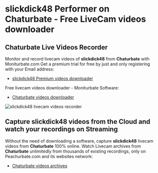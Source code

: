 # slickdick48 Performer on Chaturbate - Free LiveCam videos downloader

## Chaturbate Live Videos Recorder

Monitor and record livecam videos of **slickdick48** from **Chaturbate** with Moniturbate.com
Get a premium trial for free by just and only registering with your Email address:
* [slickdick48 Premium videos downloader](https://moniturbate.com/request-demo-licence-key.html)

Free livecam videos downloader - Moniturbate Software:
* [Chaturbate videos downloader](https://moniturbate.com/moniturbate-download-software.html)

![slickdick48 livecam videos recorder](https://peachurnet.com/templates/moniturbate-software.png)


## Capture slickdick48 videos from the Cloud and watch your recordings on Streaming

Without the need of downloading a software, capture **slickdick48** livecam videos from **Chaturbate** 100% online.
Watch Livecam archives from **Chaturbate** unlimitedly from thousands of existing recordings, only on Peachurbate.com and its websites network:
* [Chaturbate videos archives](https://peachurnet.com/)
